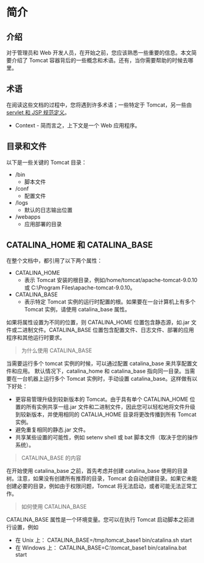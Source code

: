 # 简介

## 介绍

对于管理员和 Web 开发人员，在开始之前，您应该熟悉一些重要的信息。本文简要介绍了 Tomcat 容器背后的一些概念和术语。还有，当你需要帮助的时候去哪里。

## 术语

在阅读这些文档的过程中，您将遇到许多术语；一些特定于 Tomcat，另一些由[servlet 和 JSP 规范定义](https://wiki.apache.org/tomcat/Specifications)。

- Context - 简而言之，上下文是一个 Web 应用程序。

## 目录和文件

以下是一些关键的 Tomcat 目录：

- /bin
  - 脚本文件
- /conf
  - 配置文件
- /logs
  - 默认的日志输出位置
- /webapps
  - 应用部署的目录

## CATALINA_HOME 和 CATALINA_BASE

在整个文档中，都引用了以下两个属性：

- CATALINA_HOME
  - 表示 Tomcat 安装的根目录，例如/home/tomcat/apache-tomcat-9.0.10 或 C:\Program Files\apache-tomcat-9.0.10。
- CATALINA_BASE
  - 表示特定 Tomcat 实例的运行时配置的根。如果要在一台计算机上有多个 Tomcat 实例，请使用 catalina_base 属性。

如果将属性设置为不同的位置，则 CATALINA_HOME 位置包含静态源，如.jar 文件或二进制文件。CATALINA_BASE 位置包含配置文件、日志文件、部署的应用程序和其他运行时要求。

> 为什么使用 CATALINA_BASE

当需要运行多个 tomcat 实例的时候，可以通过配置 catalina_base 来共享配置文件和应用。
默认情况下，catalina_home 和 catalina_base 指向同一目录。当需要在一台机器上运行多个 Tomcat 实例时，手动设置 catalina_base。这样做有以下好处：

- 更容易管理升级到较新版本的 Tomcat。由于具有单个 CATALINA_HOME 位置的所有实例共享一组.jar 文件和二进制文件，因此您可以轻松地将文件升级到较新版本，并使用相同的 CATALIA_HOME 目录将更改传播到所有 Tomcat 实例。
- 避免重复相同的静态.jar 文件。
- 共享某些设置的可能性，例如 setenv shell 或 bat 脚本文件（取决于您的操作系统）。

> CATALINA_BASE 的内容

在开始使用 catalina_base 之前，首先考虑并创建 catalina_base 使用的目录树。注意，如果没有创建所有推荐的目录，Tomcat 会自动创建目录。如果它未能创建必要的目录，例如由于权限问题，Tomcat 将无法启动，或者可能无法正常工作。

> 如何使用 CATALINA_BASE

CATALINA_BASE 属性是一个环境变量。您可以在执行 Tomcat 启动脚本之前进行设置，例如

- 在 Unix 上： CATALINA_BASE=/tmp/tomcat_base1 bin/catalina.sh start
- 在 Windows 上： CATALINA_BASE=C:\tomcat_base1 bin/catalina.bat start
